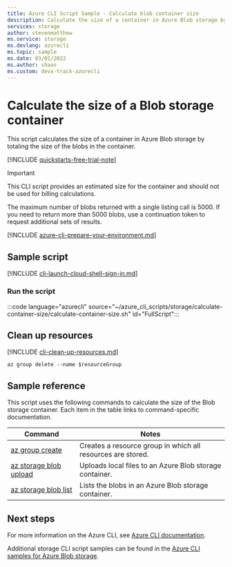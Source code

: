 ```yaml
---
title: Azure CLI Script Sample - Calculate blob container size
description: Calculate the size of a container in Azure Blob storage by totaling the size of the blobs in the container.
services: storage
author: stevenmatthew
ms.service: storage
ms.devlang: azurecli
ms.topic: sample
ms.date: 03/01/2022
ms.author: shaas 
ms.custom: devx-track-azurecli
---
```


# Calculate the size of a Blob storage container

This script calculates the size of a container in Azure Blob storage by totaling the size of the blobs in the container.

[!INCLUDE [quickstarts-free-trial-note](../../../includes/quickstarts-free-trial-note.md)]

> [!IMPORTANT]
> This CLI script provides an estimated size for the container and should not be used for billing calculations.
>
> The maximum number of blobs returned with a single listing call is 5000. If you need to return more than 5000 blobs, use a continuation token to request additional sets of results.

[!INCLUDE [azure-cli-prepare-your-environment.md](~/articles/reusable-content/azure-cli/azure-cli-prepare-your-environment.md)]

## Sample script

[!INCLUDE [cli-launch-cloud-shell-sign-in.md](../../../includes/cli-launch-cloud-shell-sign-in.md)]

### Run the script

:::code language="azurecli" source="~/azure_cli_scripts/storage/calculate-container-size/calculate-container-size.sh" id="FullScript":::

## Clean up resources

[!INCLUDE [cli-clean-up-resources.md](../../../includes/cli-clean-up-resources.md)]

```azurecli
az group delete --name $resourceGroup
```

## Sample reference

This script uses the following commands to calculate the size of the Blob storage container. Each item in the table links to command-specific documentation.

| Command | Notes |
|---|---|
| [az group create](/cli/azure/group) | Creates a resource group in which all resources are stored. |
| [az storage blob upload](/cli/azure/storage/account) | Uploads local files to an Azure Blob storage container. |
| [az storage blob list](/cli/azure/storage/blob#az-storage-blob-list) | Lists the blobs in an Azure Blob storage container. |

## Next steps

For more information on the Azure CLI, see [Azure CLI documentation](/cli/azure).

Additional storage CLI script samples can be found in the [Azure CLI samples for Azure Blob storage](../blobs/storage-samples-blobs-cli.md).
